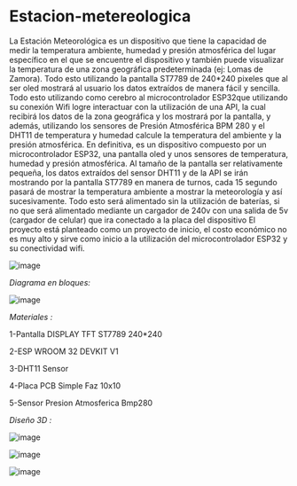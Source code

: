 # Estacion-metereologica
La  Estación  Meteorológica  es  un  dispositivo  que  tiene  la  capacidad  de  medir  la temperatura  ambiente,  humedad  y  presión  atmosférica  del  lugar  específico  en  el  que  se encuentre  el  dispositivo  y  también  puede  visualizar  la  temperatura  de  una  zona geográfica  predeterminada  (ej:  Lomas  de  Zamora).  Todo  esto  utilizando  la  pantalla
ST7789 de 240*240 pixeles que al ser oled mostrará al usuario los datos extraídos de manera fácil y sencilla. Todo esto utilizando como cerebro al microcontrolador ESP32que  utilizando  su  conexión  Wifi  logre  interactuar  con  la  utilización  de  una  API,  la  cual recibirá  los  datos  de  la  zona  geográfica  y  los  mostrará  por  la  pantalla,  y  además, utilizando  los  sensores  de  Presión  Atmosférica  BPM  280  y  el    DHT11  de  temperatura  y humedad  calcule  la  temperatura  del  ambiente  y  la  presión  atmosférica.
En  definitiva,  es  un  dispositivo  compuesto  por  un  microcontrolador  ESP32,  una  pantalla oled  y  unos  sensores  de  temperatura,  humedad  y  presión  atmosférica.
Al  tamaño  de  la  pantalla  ser  relativamente  pequeña,  los  datos  extraídos  del  sensor DHT11  y  de  la  API  se  irán  mostrando  por  la  pantalla  ST7789  en  manera  de  turnos, cada  15  segundo  pasará  de  mostrar  la  temperatura  ambiente  a  mostrar  la  meteorología y  así  sucesivamente.
Todo esto será alimentado sin la utilización de baterías, si no que será alimentado mediante un cargador de 240v con una salida de 5v (cargador de celular) que ira conectado a la placa del dispositivo
El  proyecto  está  planteado  como  un  proyecto  de  inicio,  el  costo  económico  no  es  muy alto  y  sirve  como  inicio  a  la  utilización  del  microcontrolador  ESP32  y  su  conectividad wifi.

![image](https://github.com/Clysheer/Estacion-metereologica/assets/112779501/a632e171-3ac4-46bb-ba8a-081e93e5fa85)


*Diagrama  en  bloques:*

![image](https://github.com/Clysheer/Estacion-metereologica/assets/112779501/56cff24d-81c1-47f1-8f01-ad6f3b75ed04)


*Materiales :*

1-Pantalla DISPLAY TFT ST7789  240*240

2-ESP  WROOM  32  DEVKIT  V1

3-DHT11  Sensor

4-Placa  PCB  Simple  Faz  10x10

5-Sensor Presion Atmosferica Bmp280


*Diseño 3D :*

![image](https://github.com/Clysheer/Estacion-metereologica/assets/112779501/e3d9f9ba-7208-4bc2-9df9-08e691eb176b)

![image](https://github.com/Clysheer/Estacion-metereologica/assets/112779501/6ba13a63-bb2c-414e-a53b-e9fcee4ba187)

![image](https://github.com/Clysheer/Estacion-metereologica/assets/112779501/b6efeacd-a39a-4d09-b9ca-1d85ac8d8a1c)
